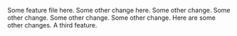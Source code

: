 Some feature file here.
Some other change here.
Some other change.
Some other change.
Some other change.
Some other change.
Here are some other changes.
A third feature.